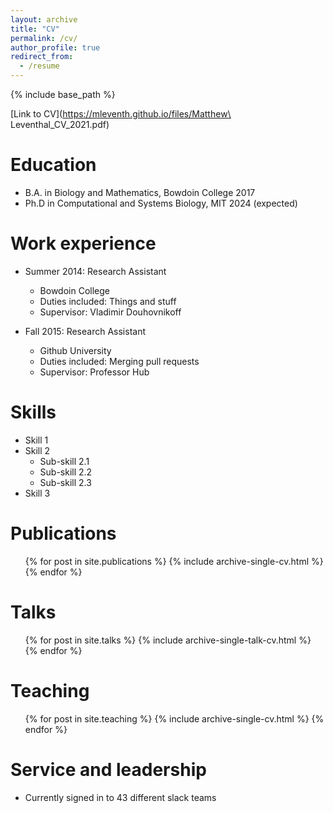 ```yaml
---
layout: archive
title: "CV"
permalink: /cv/
author_profile: true
redirect_from:
  - /resume
---
```


{% include base_path %}

[Link to CV](https://mleventh.github.io/files/Matthew\ Leventhal_CV_2021.pdf)

Education
======
* B.A. in Biology and Mathematics, Bowdoin College 2017
* Ph.D in Computational and Systems Biology, MIT 2024 (expected)

Work experience
======
* Summer 2014: Research Assistant
  * Bowdoin College
  * Duties included: Things and stuff
  * Supervisor: Vladimir Douhovnikoff

* Fall 2015: Research Assistant
  * Github University
  * Duties included: Merging pull requests
  * Supervisor: Professor Hub
  
Skills
======
* Skill 1
* Skill 2
  * Sub-skill 2.1
  * Sub-skill 2.2
  * Sub-skill 2.3
* Skill 3

Publications
======
  <ul>{% for post in site.publications %}
    {% include archive-single-cv.html %}
  {% endfor %}</ul>
  
Talks
======
  <ul>{% for post in site.talks %}
    {% include archive-single-talk-cv.html %}
  {% endfor %}</ul>
  
Teaching
======
  <ul>{% for post in site.teaching %}
    {% include archive-single-cv.html %}
  {% endfor %}</ul>
  
Service and leadership
======
* Currently signed in to 43 different slack teams
